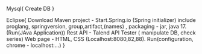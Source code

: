 Mysql{
Create DB
}


Eclipse{
Download Maven project - Start.Spring.io (Spring initializer)  include proglang, springversion, group,artifact,(names) , packaging - jar,  java 17. (Run(JAva Application))
Rest API - Talend API Tester ( manipulate DB, check series)
Web page - HTML, CSS (Localhost:8080,82,88). Run(configuration, chrome - localhost:...)
}

